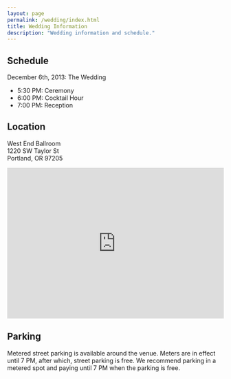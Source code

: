 ```yaml
---
layout: page
permalink: /wedding/index.html
title: Wedding Information
description: "Wedding information and schedule."
---
```


<h2>Schedule</h2>

December 6th, 2013: The Wedding
<ul>
	<li>5:30 PM: Ceremony</li>
	<li>6:00 PM: Cocktail Hour</li>
	<li>7:00 PM: Reception</li>
</ul>

<h2>Location</h2>

West End Ballroom<br />
1220 SW Taylor St<br />
Portland, OR 97205<br />

<iframe width="100%" height="350" frameborder="0" scrolling="no" marginheight="0" marginwidth="0" src="https://www.google.com/maps?t=m&amp;q=1220+SW+Taylor+St+Portland,+OR+97205&amp;ie=UTF8&amp;hq=&amp;hnear=1220+SW+Taylor+St,+Portland,+Oregon+97205&amp;z=14&amp;ll=45.519162,-122.685487&amp;output=embed"></iframe>

<h2>Parking</h2>

Metered street parking is available around the venue. Meters are in effect until 7 PM, after which, street parking is free. We recommend parking in a metered spot and paying until 7 PM when the parking is free.